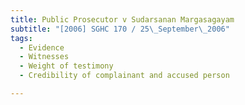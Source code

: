 ```yaml
---
title: Public Prosecutor v Sudarsanan Margasagayam
subtitle: "[2006] SGHC 170 / 25\_September\_2006"
tags:
  - Evidence
  - Witnesses
  - Weight of testimony
  - Credibility of complainant and accused person

---
```


